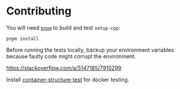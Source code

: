 # Contributing

You will need [`pnpm`](https://pnpm.io/installation) to build and test `setup-cpp`:

```shell
pnpm install
```

Before running the tests locally, backup your environment variables because faulty code might corrupt the environment.

<https://stackoverflow.com/a/5147185/7910299>

Install [container-structure-test](https://github.com/GoogleContainerTools/container-structure-test) for docker testing.
